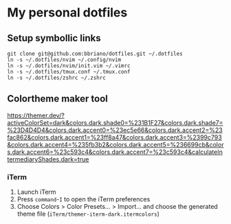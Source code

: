 # My personal dotfiles

## Setup symbollic links

```shell
git clone git@github.com:bbriano/dotfiles.git ~/.dotfiles
ln -s ~/.dotfiles/nvim ~/.config/nvim
ln -s ~/.dotfiles/nvim/init.vim ~/.vimrc
ln -s ~/.dotfiles/tmux.conf ~/.tmux.conf
ln -s ~/.dotfiles/zshrc ~/.zshrc
```

## Colortheme maker tool

https://themer.dev/?activeColorSet=dark&colors.dark.shade0=%231B1F27&colors.dark.shade7=%23D4D4D4&colors.dark.accent0=%23ec5e66&colors.dark.accent2=%23fac862&colors.dark.accent1=%23ff8a47&colors.dark.accent3=%2399c793&colors.dark.accent4=%235fb3b2&colors.dark.accent5=%236699cb&colors.dark.accent6=%23c593c4&colors.dark.accent7=%23c593c4&calculateIntermediaryShades.dark=true

### iTerm

1. Launch iTerm
2. Press `command`-`I` to open the iTerm preferences
3. Choose Colors > Color Presets... > Import... and choose the generated theme file (`iTerm/themer-iterm-dark.itermcolors`)

